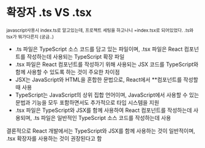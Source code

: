 # 확장자 .ts VS .tsx
<sup>javascript사용시 index.ts로 알고있는데, 프로젝트 세팅을 하고나니 =index.tsx로 되어있었다. .ts와 tsx가 뭐가다른지 (궁금..) </sup>


* .ts 파일은 TypeScript 소스 코드를 담고 있는 파일이며, .tsx 파일은 React 컴포넌트를 작성하는데 사용되는 TypeScript 확장 파일
* .tsx 파일은 React 컴포넌트를 작성하기 위해 사용되는 JSX 코드를 TypeScript와 함께 사용할 수 있도록 하는 것이 주요한 차이점
* JSX는 JavaScript와 HTML을 혼합한 문법으로, React에서 **컴포넌트를 작성할 때 사용
* TypeScript는 JavaScript의 상위 집합 언어이며, JavaScript에서 사용할 수 있는 문법과 기능을 모두 포함하면서도 추가적으로 타입 시스템을 지원
* .tsx 파일은 TypeScript와 JSX를 함께 사용하여 React 컴포넌트를 작성하는데 사용되며, .ts 파일은 일반적인 TypeScript 소스 코드를 작성하는데 사용

결론적으로 React 개발에서는 TypeScript와 JSX를 함께 사용하는 것이 일반적이며, .tsx 확장자를 사용하는 것이 권장된다고 함





